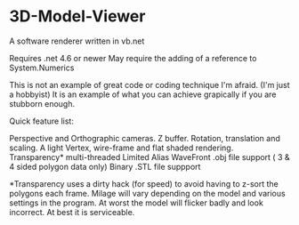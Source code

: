 # 3D-Model-Viewer
A software renderer written in vb.net 

Requires .net 4.6 or newer 
May require the adding of a reference to System.Numerics

This is not an example of great code or coding technique I'm afraid. (I'm just a hobbyist)
It is an example of what you can achieve grapically if you are stubborn enough.

Quick feature list:

Perspective and Orthographic cameras.
Z buffer.
Rotation, translation and scaling.
A light
Vertex, wire-frame and flat shaded rendering.
Transparency*
multi-threaded
Limited Alias WaveFront .obj file support ( 3 & 4 sided polygon data only)
Binary .STL file suppport

*Transparency uses a dirty hack (for speed) to avoid having to z-sort the polygons each frame. 
Milage will vary depending on the model and various settings in the program.
At worst the model will flicker badly and look incorrect. At best it is serviceable.

